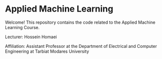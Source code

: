 # Applied Machine Learning
Welcome! This repository contains the code related to the Applied Machine Learning Course.

Lecturer: Hossein Homaei

Affiliation: Assistant Professor at the Department of Electrical and Computer Engineering at Tarbiat Modares University
